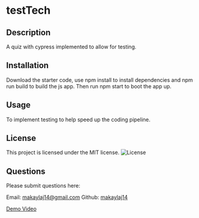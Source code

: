 # testTech

## Description
A quiz with cypress implemented to allow for testing.

## Installation
Download the starter code, use npm install to install dependencies and npm run build to build the js app. Then run npm start to boot the app up.

## Usage
To implement testing to help speed up the coding pipeline.

## License
This project is licensed under the MIT license. ![License](https://img.shields.io/badge/license-MIT-blue.svg)

## Questions
  Please submit questions here:
  
  Email: [makaylaj14@gmail.com](mailto:makaylaj14@gmail.com)
  Github: [makaylaj14](https://github.com/makaylaj14)

[Demo Video](https://youtu.be/nZayl4Zom1Q)
